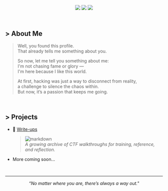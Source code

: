 <p align="center">
  <img src="https://img.shields.io/badge/Offensive-Security-E4080A?style=for-the-badge&logo=kali-linux&logoColor=white" />
  <img src="https://img.shields.io/badge/Linux-User-black?style=for-the-badge&logo=linux&logoColor=white" />
  <img src="https://img.shields.io/badge/Python-Dev-blue?style=for-the-badge&logo=python&logoColor=white" />
</p>

<br>

## > About Me
> Well, you found this profile. <br>
> That already tells me something about you. <br>
>
> So now, let me tell you something about me: <br>
> I'm not chasing fame or glory — <br>
> I'm here because I like this world. <br>
> 
> At first, hacking was just a way to disconnect from reality, <br>
> a challenge to silence the chaos within. <br>
> But now, it’s a passion that keeps me going.

<br>

## > Projects
- 🧩 [Write-ups](https://github.com/my-username/write-ups)
   > ![markdown](https://img.shields.io/badge/Markdown-black?style=flat&logo=markdown) <br>
   > *A growing archive of CTF walkthroughs for training, reference, and reflection.*

- More coming soon...

<br>

---
<p align="center"><em>“No matter where you are, there’s always a way out."</em></p>
